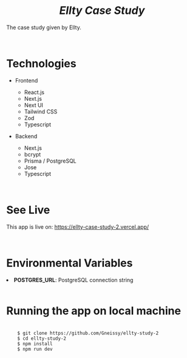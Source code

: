 <div align="center">

# <strong><em> Ellty Case Study </em></strong>

</div>

The case study given by Ellty.

<br>

# Technologies

-   Frontend

    -   React.js
    -   Next.js
    -   Next UI
    -   Tailwind CSS
    -   Zod
    -   Typescript

-   Backend
    -   Next.js
    -   bcrypt
    -   Prisma / PostgreSQL
    -   Jose
    -   Typescript

<br>

# See Live

This app is live on: https://ellty-case-study-2.vercel.app/

<br>

# Environmental Variables

<li><strong>POSTGRES_URL</strong>: PostgreSQL connection string </li>

<br>

# Running the app on local machine

<pre class="notranslate">
  <code>
    $ git clone https://github.com/Gneissy/ellty-study-2
    $ cd ellty-study-2
    $ npm install
    $ npm run dev

  </code>
</pre>

